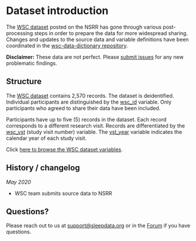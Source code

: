 # Dataset introduction

The [WSC dataset](:files_path:/datasets) posted on the NSRR has gone through various post-processing steps in order to prepare the data for more widespread sharing. Changes and updates to the source data and variable definitions have been coordinated in the [wsc-data-dictionary repository](https://github.com/nsrr/wsc-data-dictionary).

**Disclaimer:** These data are not perfect. Please [submit issues](https://github.com/nsrr/wsc-data-dictionary/issues) for any new problematic findings.

## Structure

The [WSC dataset](:files_path:/datasets) contains 2,570 records. The dataset is deidentified. Individual participants are distinguished by the [wsc_id](https://sleepdata.org/datasets/wsc/variables/wsc_id) variable. Only participants who agreed to share their data have been included.

Participants have up to five (5) records in the dataset. Each record corresponds to a different research visit. Records are differentiated by the [wsc_vst](https://sleepdata.org/datasets/wsc/variables/wsc_vst) (study visit number) variable. The [vst_year](https://sleepdata.org/datasets/wsc/variables/vst_year) variable indicates the calendar year of each study visit.

Click [here to browse the WSC dataset variables](https://sleepdata.org/datasets/wsc/variables).

## History / changelog

*May 2020*
- WSC team submits source data to NSRR

## Questions?

Please reach out to us at support@sleepdata.org or in the [Forum](https://sleepdata.org/forum) if you have questions.
